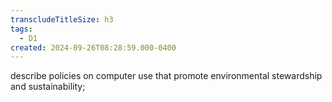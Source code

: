```yaml
---
transcludeTitleSize: h3
tags:
  - D1
created: 2024-09-26T08:28:59.000-0400
---
```

describe policies on computer use that promote environmental stewardship and sustainability;